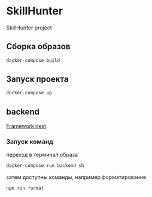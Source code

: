 # SkillHunter
SkillHunter project

## Сборка образов
```sh
docker-compose build
```

## Запуск проекта
```sh
docker-compose up
```

## backend 
[Framework nest](https://nestjs.com/)

### Запуск команд
переход в терминал образа
```sh
docker-compose run backend sh
```
затем доступны команды, например форматирование
```sh
npm run format
```


